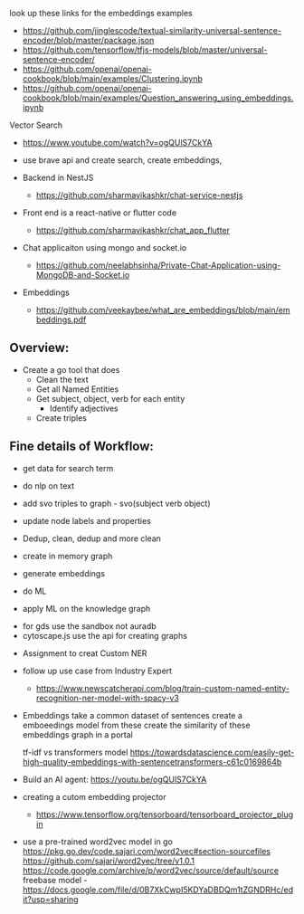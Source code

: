 look up these links for the embeddings examples

- https://github.com/jinglescode/textual-similarity-universal-sentence-encoder/blob/master/package.json
- https://github.com/tensorflow/tfjs-models/blob/master/universal-sentence-encoder/
- https://github.com/openai/openai-cookbook/blob/main/examples/Clustering.ipynb
- https://github.com/openai/openai-cookbook/blob/main/examples/Question_answering_using_embeddings.ipynb

Vector Search

- https://www.youtube.com/watch?v=ogQUlS7CkYA
- use brave api and create search, create embeddings,

- Backend in NestJS
  - https://github.com/sharmavikashkr/chat-service-nestjs
- Front end is a react-native or flutter code
  - https://github.com/sharmavikashkr/chat_app_flutter
- Chat applicaiton using mongo and socket.io

  - https://github.com/neelabhsinha/Private-Chat-Application-using-MongoDB-and-Socket.io

- Embeddings
  - https://github.com/veekaybee/what_are_embeddings/blob/main/embeddings.pdf

## Overview:

- Create a go tool that does
  - Clean the text
  - Get all Named Entities
  - Get subject, object, verb for each entity
    - Identify adjectives
  - Create triples

## Fine details of Workflow:

- get data for search term
- do nlp on text
- add svo triples to graph - svo(subject verb object)
- update node labels and properties
- Dedup, clean, dedup and more clean
- create in memory graph
- generate embeddings
- do ML

- apply ML on the knowledge graph

* for gds use the sandbox not auradb
* cytoscape.js use the api for creating graphs

- Assignment to creat Custom NER
- follow up use case from Industry Expert

  - https://www.newscatcherapi.com/blog/train-custom-named-entity-recognition-ner-model-with-spacy-v3

- Embeddings
  take a common dataset of sentences
  create a emboeedings model from these
  create the similarity of these embeddings
  graph in a portal

  tf-idf vs transformers model
  https://towardsdatascience.com/easily-get-high-quality-embeddings-with-sentencetransformers-c61c0169864b

- Build an AI agent:
  https://youtu.be/ogQUlS7CkYA

- creating a cutom embedding projector

  - https://www.tensorflow.org/tensorboard/tensorboard_projector_plugin

- use a pre-trained word2vec model in go
  https://pkg.go.dev/code.sajari.com/word2vec#section-sourcefiles
  https://github.com/sajari/word2vec/tree/v1.0.1
  https://code.google.com/archive/p/word2vec/source/default/source
  freebase model - https://docs.google.com/file/d/0B7XkCwpI5KDYaDBDQm1tZGNDRHc/edit?usp=sharing
